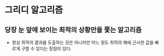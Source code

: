 # 그리디 알고리즘

## 당장 눈 앞에 보이는 최적의 상황만을 쫓는 알고리즘

- 항상 최적의 결과를 도출하는 것은 아니지만 어느 정도 최적의 해에 근사한 값을 빠르게 구할 수 있다는 장점이 있다.
